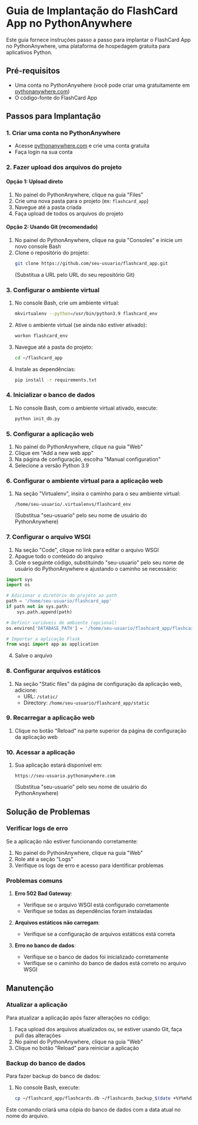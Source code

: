 # Guia de Implantação do FlashCard App no PythonAnywhere

Este guia fornece instruções passo a passo para implantar o FlashCard App no PythonAnywhere, uma plataforma de hospedagem gratuita para aplicativos Python.

## Pré-requisitos

- Uma conta no PythonAnywhere (você pode criar uma gratuitamente em [pythonanywhere.com](https://www.pythonanywhere.com/))
- O código-fonte do FlashCard App

## Passos para Implantação

### 1. Criar uma conta no PythonAnywhere

- Acesse [pythonanywhere.com](https://www.pythonanywhere.com/) e crie uma conta gratuita
- Faça login na sua conta

### 2. Fazer upload dos arquivos do projeto

#### Opção 1: Upload direto

1. No painel do PythonAnywhere, clique na guia "Files"
2. Crie uma nova pasta para o projeto (ex: `flashcard_app`)
3. Navegue até a pasta criada
4. Faça upload de todos os arquivos do projeto

#### Opção 2: Usando Git (recomendado)

1. No painel do PythonAnywhere, clique na guia "Consoles" e inicie um novo console Bash
2. Clone o repositório do projeto:
   ```bash
   git clone https://github.com/seu-usuario/flashcard_app.git
   ```
   (Substitua a URL pelo URL do seu repositório Git)

### 3. Configurar o ambiente virtual

1. No console Bash, crie um ambiente virtual:
   ```bash
   mkvirtualenv --python=/usr/bin/python3.9 flashcard_env
   ```

2. Ative o ambiente virtual (se ainda não estiver ativado):
   ```bash
   workon flashcard_env
   ```

3. Navegue até a pasta do projeto:
   ```bash
   cd ~/flashcard_app
   ```

4. Instale as dependências:
   ```bash
   pip install -r requirements.txt
   ```

### 4. Inicializar o banco de dados

1. No console Bash, com o ambiente virtual ativado, execute:
   ```bash
   python init_db.py
   ```

### 5. Configurar a aplicação web

1. No painel do PythonAnywhere, clique na guia "Web"
2. Clique em "Add a new web app"
3. Na página de configuração, escolha "Manual configuration"
4. Selecione a versão Python 3.9

### 6. Configurar o ambiente virtual para a aplicação web

1. Na seção "Virtualenv", insira o caminho para o seu ambiente virtual:
   ```
   /home/seu-usuario/.virtualenvs/flashcard_env
   ```
   (Substitua "seu-usuario" pelo seu nome de usuário do PythonAnywhere)

### 7. Configurar o arquivo WSGI

1. Na seção "Code", clique no link para editar o arquivo WSGI
2. Apague todo o conteúdo do arquivo
3. Cole o seguinte código, substituindo "seu-usuario" pelo seu nome de usuário do PythonAnywhere e ajustando o caminho se necessário:

```python
import sys
import os

# Adicionar o diretório do projeto ao path
path = '/home/seu-usuario/flashcard_app'
if path not in sys.path:
    sys.path.append(path)

# Definir variáveis de ambiente (opcional)
os.environ['DATABASE_PATH'] = '/home/seu-usuario/flashcard_app/flashcards.db'

# Importar a aplicação Flask
from wsgi import app as application
```

4. Salve o arquivo

### 8. Configurar arquivos estáticos

1. Na seção "Static files" da página de configuração da aplicação web, adicione:
   - URL: `/static/`
   - Directory: `/home/seu-usuario/flashcard_app/static`

### 9. Recarregar a aplicação web

1. Clique no botão "Reload" na parte superior da página de configuração da aplicação web

### 10. Acessar a aplicação

1. Sua aplicação estará disponível em:
   ```
   https://seu-usuario.pythonanywhere.com
   ```
   (Substitua "seu-usuario" pelo seu nome de usuário do PythonAnywhere)

## Solução de Problemas

### Verificar logs de erro

Se a aplicação não estiver funcionando corretamente:

1. No painel do PythonAnywhere, clique na guia "Web"
2. Role até a seção "Logs"
3. Verifique os logs de erro e acesso para identificar problemas

### Problemas comuns

1. **Erro 502 Bad Gateway**:
   - Verifique se o arquivo WSGI está configurado corretamente
   - Verifique se todas as dependências foram instaladas

2. **Arquivos estáticos não carregam**:
   - Verifique se a configuração de arquivos estáticos está correta

3. **Erro no banco de dados**:
   - Verifique se o banco de dados foi inicializado corretamente
   - Verifique se o caminho do banco de dados está correto no arquivo WSGI

## Manutenção

### Atualizar a aplicação

Para atualizar a aplicação após fazer alterações no código:

1. Faça upload dos arquivos atualizados ou, se estiver usando Git, faça pull das alterações
2. No painel do PythonAnywhere, clique na guia "Web"
3. Clique no botão "Reload" para reiniciar a aplicação

### Backup do banco de dados

Para fazer backup do banco de dados:

1. No console Bash, execute:
   ```bash
   cp ~/flashcard_app/flashcards.db ~/flashcards_backup_$(date +%Y%m%d).db
   ```

Este comando criará uma cópia do banco de dados com a data atual no nome do arquivo.
